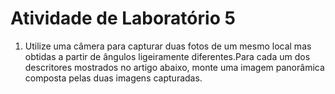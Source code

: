 # Atividade de Laboratório 5

1) Utilize uma câmera para capturar duas fotos de um mesmo local mas obtidas a partir de ângulos ligeiramente diferentes.Para cada um dos descritores mostrados no artigo abaixo, monte uma imagem panorâmica composta pelas duas imagens capturadas.
